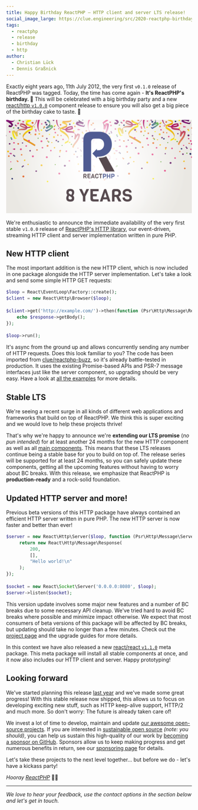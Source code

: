 ```yaml
---
title: Happy Birthday ReactPHP – HTTP client and server LTS release!
social_image_large: https://clue.engineering/src/2020-reactphp-birthday.png
tags:
  - reactphp
  - release
  - birthday
  - http
author:
  - Christian Lück
  - Dennis Graßnick
---
```


Exactly eight years ago, 11th July 2012, the very first `v0.1.0` release of ReactPHP was tagged. 
Today, the time has come again - **It's ReactPHP's birthday. 🎉**
This will be celebrated with a big birthday party and a new [react/http `v1.0.0`](https://reactphp.org/http/) component release
to ensure you will also get a big piece of the birthday cake to taste. 🍰

![ReactPHP – 8 years](../src/2020-reactphp-birthday.png)

We're enthusiastic to announce the immediate availability of the very first
stable `v1.0.0` release of [ReactPHP's HTTP library](https://reactphp.org/http/),
our event-driven, streaming HTTP client and server implementation written in pure PHP. 

## New HTTP client

The most important addition is the new HTTP client, which is now included in one package alongside the HTTP server implementation.
Let's take a look and send some simple HTTP GET requests:

```php
$loop = React\EventLoop\Factory::create();
$client = new React\Http\Browser($loop);

$client->get('http://example.com/')->then(function (Psr\Http\Message\ResponseInterface $response) {
    echo $response->getBody();
});

$loop->run();
```

It's async from the ground up and allows concurrently sending any number of HTTP requests.
Does this look familiar to you?
The code has been imported from [clue/reactphp-buzz](https://clue.engineering/2018/introducing-reactphp-buzz),
so it's already battle-tested in production.
It uses the existing Promise-based APIs and PSR-7 message interfaces just like the server component,
so upgrading should be very easy.
Have a look at [all the examples](https://github.com/reactphp/http/tree/master/examples) for more details.

## Stable LTS

We're seeing a recent surge in all kinds of different web applications and
frameworks that build on top of ReactPHP. We think this is super exciting
and we would love to help these projects thrive!

That's why we're happy to announce we're **extending our LTS promise** (*no pun intended*)
for at least another 24 months for the new HTTP component as well as all [main components](https://clue.engineering/2019/announcing-reactphp-lts).
This means that these LTS releases continue being a stable base for you to build on top of.
The release series will be supported for at least 24 months, so you can safely update these components,
getting all the upcoming features without having to worry about BC breaks.
With this release, we emphasize that ReactPHP is **production-ready** and a
rock-solid foundation.

## Updated HTTP server and more!

Previous beta versions of this HTTP package have always contained an efficient HTTP server written in pure PHP.
The new HTTP server is now faster and better than ever!

```php
$server = new React\Http\Server($loop, function (Psr\Http\Message\ServerRequestInterface $request) {
     return new React\Http\Message\Response(
         200,
         [],
         "Hello world!\n"
     );
});

$socket = new React\Socket\Server('0.0.0.0:8080', $loop);
$server->listen($socket);
```

This version update involves some major new features and a number of BC breaks due to
some necessary API cleanup. We've tried hard to avoid BC breaks where possible
and minimize impact otherwise. We expect that most consumers of beta versions of
this package will be affected by BC breaks, but updating should take no longer
than a few minutes. Check out the [project page](https://reactphp.org/http/) and
the upgrade guides for more details.

In this context we have also released a new [react/react `v1.1.0`](https://github.com/reactphp/reactphp)
meta package. This meta package will install all stable components at once, and
it now also includes our HTTP client and server. Happy prototyping!

## Looking forward

We've started planning this release [last year](https://clue.engineering/2019/announcing-reactphp-lts)
and we've made some great progress!
With this stable release now shipped, this allows us to focus on developing
exciting new stuff, such as HTTP keep-alive support, HTTP/2 and much more.
So don't worry: The future is already taken care of!

We invest a lot of time to develop, maintain and update [our awesome open-source projects](https://github.com/clue?tab=repositories). 
If you are interested in [sustainable open source](https://clue.engineering/2020/2019-sustainability-report) *(note: you should)*, you can help us sustain this high-quality of our work by [becoming a sponsor on GitHub](https://github.com/sponsors/clue). Sponsors allow us to keep making progress and get numerous benefits in return, see our [sponsoring page](https://github.com/sponsors/clue) for details.

Let's take these projects to the next level together... but before we do - let's have a kickass party!

*Hooray [ReactPHP](https://reactphp.org/)* 🎉💥

---

*We love to hear your feedback, use the contact options in the section below and let's get in touch.*

